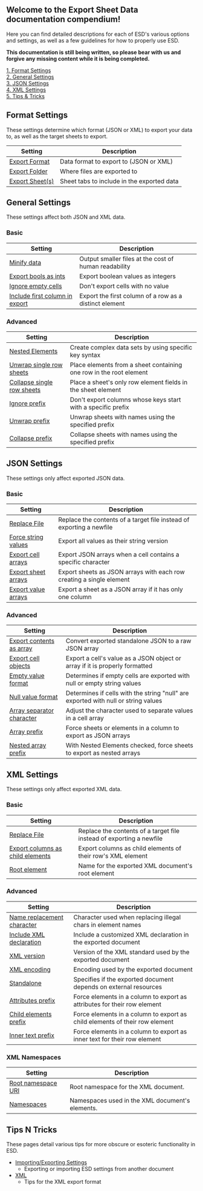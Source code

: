 Welcome to the Export Sheet Data documentation compendium!
----------------------------------------------------------

Here you can find detailed descriptions for each of ESD's various options and settings, as well as a few guidelines for how to properly use ESD.

**This documentation is still being written, so please bear with us and forgive any missing content while it is being completed.**

[1. Format Settings](#format-settings)<br>
[2. General Settings](#general-settings)<br>
[3. JSON Settings](#json-settings)<br>
[4. XML Settings](#xml-settings)<br>
[5. Tips & Tricks](#tips-n-tricks)

Format Settings
---------------
These settings determine which format (JSON or XML) to export your data to, as well as the target sheets to export.

Setting | Description
------- | -----------
[Export Format](format/exportformat.md) | Data format to export to (JSON or XML)
[Export Folder](format/exportfolder.md) | Where files are exported to
[Export Sheet(s)](format/exportsheets.md) | Sheet tabs to include in the exported data

General Settings
----------------
These settings affect both JSON and XML data.

### Basic

Setting | Description
------- | -----------
[Minify data](general/minifydata.md) | Output smaller files at the cost of human readability
[Export bools as ints](general/exportboolsasints.md) | Export boolean values as integers
[Ignore empty cells](general/ignoreemptycells.md) | Don't export cells with no value
[Include first column in export](general/includefirstcolumninexport.md) | Export the first column of a row as a distinct element

### Advanced

Setting | Description
------- | -----------
[Nested Elements](general/nestedelements.md) | Create complex data sets by using specific key syntax
[Unwrap single row sheets](general/unwrapsinglerowsheets.md) | Place elements from a sheet containing one row in the root element
[Collapse single row sheets](general/collapsesinglerowsheets.md) | Place a sheet's only row element fields in the sheet element
[Ignore prefix](general/ignoreprefix.md) | Don't export columns whose keys start with a specific prefix
[Unwrap prefix](general/unwrapprefix.md) | Unwrap sheets with names using the specified prefix
[Collapse prefix](general/collapseprefix.md) | Collapse sheets with names using the specified prefix

JSON Settings
-------------
These settings only affect exported JSON data.

### Basic

Setting | Description
------- | -----------
[Replace File](general/replacefile.md) | Replace the contents of a target file instead of exporting a newfile
[Force string values](json/forcestringvalues.md) | Export all values as their string version
[Export cell arrays](json/exportcellarrays.md) | Export JSON arrays when a cell contains a specific character
[Export sheet arrays](json/exportsheetarrays.md) | Export sheets as JSON arrays with each row creating a single element
[Export value arrays](json/exportvaluearrays.md) | Export a sheet as a JSON array if it has only one column

### Advanced

Setting | Description
------- | -----------
[Export contents as array](json/exportcontentsasarray.md) | Convert exported standalone JSON to a raw JSON array
[Export cell objects](json/exportcellobjects.md) | Export a cell's value as a JSON object or array if it is properly formatted
[Empty value format](json/emptyvalueformat.md) | Determines if empty cells are exported with null or empty string values
[Null value format](json/nullvalueformat.md) | Determines if cells with the string "null" are exported with null or string values
[Array separator character](json/arrayseparatorcharacter.md) | Adjust the character used to separate values in a cell array
[Array prefix](json/arrayprefix.md) | Force sheets or elements in a column to export as JSON arrays
[Nested array prefix](json/nestedarrayprefix.md) | With Nested Elements checked, force sheets to export as nested arrays

XML Settings
------------
These settings only affect exported XML data.

### Basic

Setting | Description
------- | -----------
[Replace File](general/replacefile.md) | Replace the contents of a target file instead of exporting a newfile
[Export columns as child elements](xml/exportcolumnsaschildelements.md) | Export columns as child elements of their row's XML element
[Root element](xml/rootelement.md) | Name for the exported XML document's root element

### Advanced

Setting | Description
------- | -----------
[Name replacement character](xml/namereplacementcharacter.md) | Character used when replacing illegal chars in element names
[Include XML declaration](xml/includexmldeclaration.md) | Include a customized XML declaration in the exported document
[XML version](xml/xmlversion.md) | Version of the XML standard used by the exported document
[XML encoding](xml/xmlencoding.md) | Encoding used by the exported document
[Standalone](xml/standalone.md) | Specifies if the exported document depends on external resources
[Attributes prefix](xml/attributesprefix.md) | Force elements in a column to export as attributes for their row element
[Child elements prefix](xml/childelementsprefix.md) | Force elements in a column to export as child elements of their row element
[Inner text prefix](xml/innertextprefix.md) | Force elements in a column to export as inner text for their row element

### XML Namespaces

Setting | Description
------- | -----------
[Root namespace URI](xml/rootnamespaceuri.md) | Root namespace for the XML document.
[Namespaces](xml/xmlnamespaces.md) | Namespaces used in the XML document's elements.

Tips N Tricks
-------------
These pages detail various tips for more obscure or esoteric functionality in ESD.

- [Importing/Exporting Settings](settings.md)
  - Exporting or importing ESD settings from another document
- [XML](tips/tipsntricksxml.md)
  - Tips for the XML export format
